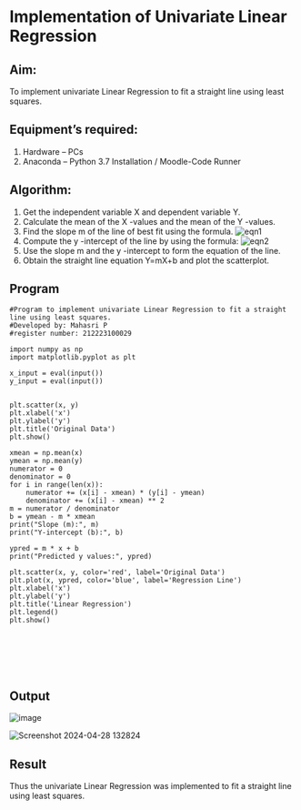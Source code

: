 # Implementation of Univariate Linear Regression
## Aim:
To implement univariate Linear Regression to fit a straight line using least squares.
## Equipment’s required:
1.	Hardware – PCs
2.	Anaconda – Python 3.7 Installation / Moodle-Code Runner
## Algorithm:
1.	Get the independent variable X and dependent variable Y.
2.	Calculate the mean of the X -values and the mean of the Y -values.
3.	Find the slope m of the line of best fit using the formula.
 ![eqn1](./eq1.jpg)
4.	Compute the y -intercept of the line by using the formula:
![eqn2](./eq2.jpg)  
5.	Use the slope m and the y -intercept to form the equation of the line.
6.	Obtain the straight line equation Y=mX+b and plot the scatterplot.
## Program
```
#Program to implement univariate Linear Regression to fit a straight line using least squares.
#Developed by: Mahasri P
#register number: 212223100029

import numpy as np 
import matplotlib.pyplot as plt

x_input = eval(input())
y_input = eval(input())


plt.scatter(x, y)
plt.xlabel('x')
plt.ylabel('y')
plt.title('Original Data')
plt.show()

xmean = np.mean(x)
ymean = np.mean(y)
numerator = 0
denominator = 0
for i in range(len(x)):
    numerator += (x[i] - xmean) * (y[i] - ymean)
    denominator += (x[i] - xmean) ** 2
m = numerator / denominator
b = ymean - m * xmean
print("Slope (m):", m)
print("Y-intercept (b):", b)

ypred = m * x + b
print("Predicted y values:", ypred)

plt.scatter(x, y, color='red', label='Original Data')
plt.plot(x, ypred, color='blue', label='Regression Line')
plt.xlabel('x')
plt.ylabel('y')
plt.title('Linear Regression')
plt.legend()
plt.show()







```
## Output

![image](https://github.com/mahasri06/Univariate-Linear-Regression/assets/139841897/56cfe586-c96f-46d6-9f98-8626a5fc1c73)


![Screenshot 2024-04-28 132824](https://github.com/mahasri06/Univariate-Linear-Regression/assets/139841897/1bfca3ae-0dfc-4b8b-acb4-87a26ea036c1)


## Result
Thus the univariate Linear Regression was implemented to fit a straight line using least squares.
